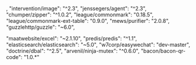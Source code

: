 ,
"intervention/image": "^2.3",
"jenssegers/agent": "^2.3",
"chumper/zipper": "^1.0.2",
"league/commonmark": "0.18.5",
"league/commonmark-ext-table": "0.9.0",
"mews/purifier": "2.0.8",
"guzzlehttp/guzzle": "~6.0",

"maatwebsite/excel": "~2.1.10",
"predis/predis": "^1.1",
"elasticsearch/elasticsearch": "~5.0",
"w7corp/easywechat": "dev-master",
"doctrine/dbal": "^2.5",
"arvenil/ninja-mutex": "^0.6.0",
"bacon/bacon-qr-code": "1.0.*"

